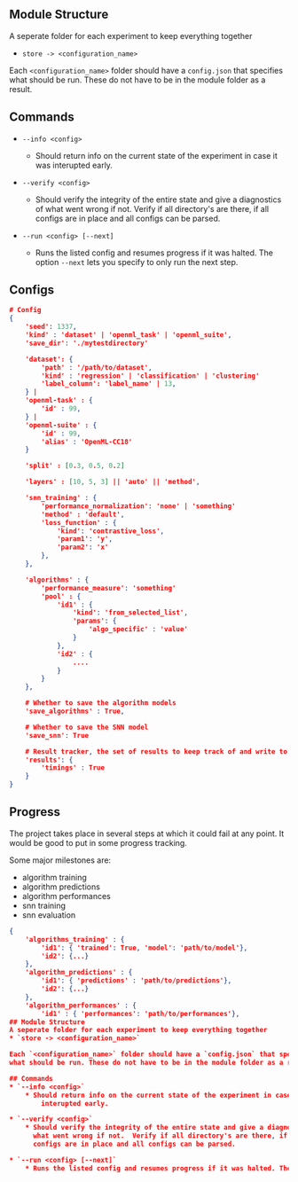 ## Module Structure
A seperate folder for each experiment to keep everything together
* `store -> <configuration_name>`

Each `<configuration_name>` folder should have a `config.json` that specifies
what should be run. These do not have to be in the module folder as a result.

## Commands
* `--info <config>`
    * Should return info on the current state of the experiment in case it was
        interupted early.

* `--verify <config>`
    * Should verify the integrity of the entire state and give a diagnostics of what went wrong if not. 
    Verify if all directory's are there, if all configs are in place and all configs can be parsed.

* `--run <config> [--next]`
    * Runs the listed config and resumes progress if it was halted. The option
    `--next` lets you specify to only run the next step.

## Configs
```JSON
# Config
{
    'seed': 1337,
    'kind' : 'dataset' | 'openml_task' | 'openml_suite',
    'save_dir': './mytestdirectory'

    'dataset': {
        'path' : '/path/to/dataset',
        'kind' : 'regression' | 'classification' | 'clustering'
        'label_column': 'label_name' | 13,
    } |
    'openml-task' : {
        'id' : 99,
    } |
    'openml-suite' : {
        'id' : 99,
        'alias' : 'OpenML-CC18'
    }

    'split' : [0.3, 0.5, 0.2]

    'layers' : [10, 5, 3] || 'auto' || 'method',

    'snn_training' : {
        'performance_normalization': 'none' | 'something'
        'method' : 'default',
        'loss_function' : {
            'kind': 'contrastive_loss',
            'param1': 'y',
            'param2': 'x'
        },
    },

    'algorithms' : {
        'performance_measure': 'something'
        'pool' : {
            'id1' : {
                'kind': 'from_selected_list',
                'params': {
                    'algo_specific' : 'value'
                }
            },
            'id2' : {
                ....
            }
        }
    },

    # Whether to save the algorithm models
    'save_algorithms' : True,

    # Whether to save the SNN model
    'save_snn': True

    # Result tracker, the set of results to keep track of and write to file
    'results': {
        'timings' : True
    }
}
```

## Progress
The project takes place in several steps at which it could fail at any point.
It would be good to put in some progress tracking.

Some major milestones are:
* algorithm training
* algorithm predictions
* algorithm performances
* snn training
* snn evaluation

```JSON
{
    'algorithms_training' : {
        'id1': { 'trained': True, 'model': 'path/to/model'},
        'id2': {...}
    },
    'algorithm_predictions' : {
        'id1': { 'predictions' : 'path/to/predictions'},
        'id2': {...}
    },
    'algorithm_performances' : {
        'id1' : { 'performances': 'path/to/performances'},
## Module Structure
A seperate folder for each experiment to keep everything together
* `store -> <configuration_name>`

Each `<configuration_name>` folder should have a `config.json` that specifies
what should be run. These do not have to be in the module folder as a result.

## Commands
* `--info <config>`
    * Should return info on the current state of the experiment in case it was
        interupted early.

* `--verify <config>`
    * Should verify the integrity of the entire state and give a diagnostics of
      what went wrong if not.  Verify if all directory's are there, if all
      configs are in place and all configs can be parsed.

* `--run <config> [--next]`
    * Runs the listed config and resumes progress if it was halted. The option
